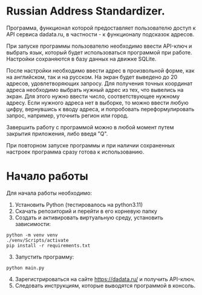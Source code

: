 # Russian Address Standardizer.

Программа, функционал которой предоставляет пользователю доступ к API сервиса dadata.ru, в частности - к функционалу подсказок адресов.

При запуске программы пользователю необходимо ввести API-ключ и выбрать язык, который будет использоваться программой при работе.
Настройки сохраняются в базу данных на движке SQLite. 

После настройки необходимо ввести адрес в произвольной форме, как на английском, так и на русском. На экран будет выведено до 20 адресов, удовлетворяющих запросу. 
Для получения точных координат адреса необходимо выбрать нужный адрес из тех, что вывелись на экран. Для этого нужно ввести число, соответствующее нужному адресу.
Если нужного адреса нет в выборке, то можно ввести любую цифру, вернувшись к вводу адреса, и попробовать переформулировать запрос, например, уточнить регион или город.

Завершить работу с программой можно в любой момент путем закрытия приложения, либо введя "Q".

При повторном запуске программы и при наличии сохраненных настроек программа сразу готова к использованию. 

# Начало работы

Для начала работы необходимо:

1. Установить Python (тестировалось на python3.11)
2. Скачать репозиторий и перейти в его корневую папку
3. Создать и активировать виртуальную среду, установить зависимости:
```
python -m venv venv
./venv/Scripts/activate
pip install -r requirements.txt
```
3. Запустить программу:
```
python main.py
```
4. Зарегистрироваться на сайте https://dadata.ru/ и получить API-ключ.
5. Следовать инструкциям, которые выводятся программой в консоль.
